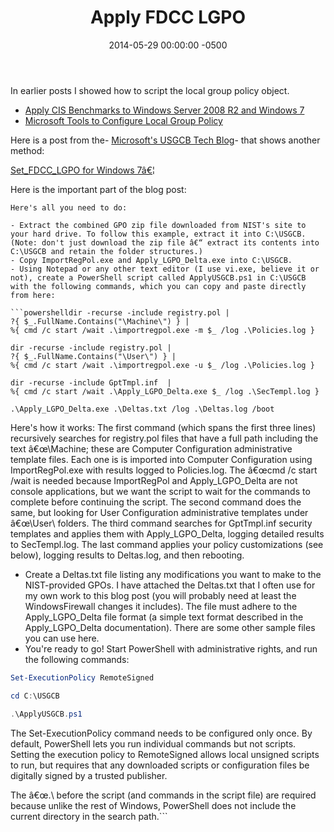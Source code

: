﻿---
title:  Apply FDCC LGPO
date:   2014-05-29 00:00:00 -0500
categories: IT
---

In earlier posts I showed how to script the local group policy object.

- <a title="Appy CIS Benchmarks to Windows Server 2008 R2 and Windows 7" href="http://www.joseph-streeter.com/?p=299" target="_blank">Apply CIS Benchmarks to Windows Server 2008 R2 and Windows 7</a>
- <a title="Microsoft Tools to Configure Local Group Policy" href="http://www.joseph-streeter.com/?p=291" target="_blank">Microsoft Tools to Configure Local Group Policy</a>

Here is a post from the- <a href="http://blogs.technet.com/b/fdcc/default.aspx">Microsoft's USGCB Tech Blog</a>- that shows another method:

<a href="http://blogs.technet.com/b/fdcc/archive/2011/08/10/set-fdcc-lgpo-for-windows-7.aspx" target="_blank">Set_FDCC_LGPO for Windows 7â€¦</a>

Here is the important part of the blog post:

```text
Here's all you need to do:

- Extract the combined GPO zip file downloaded from NIST's site to your hard drive. To follow this example, extract it into C:\USGCB. (Note: don't just download the zip file â€“ extract its contents into C:\USGCB and retain the folder structures.)
- Copy ImportRegPol.exe and Apply_LGPO_Delta.exe into C:\USGCB.
- Using Notepad or any other text editor (I use vi.exe, believe it or not), create a PowerShell script called ApplyUSGCB.ps1 in C:\USGCB with the following commands, which you can copy and paste directly from here:

```powershelldir -recurse -include registry.pol |
?{ $_.FullName.Contains("\Machine\") } |
%{ cmd /c start /wait .\importregpol.exe -m $_ /log .\Policies.log }

dir -recurse -include registry.pol |
?{ $_.FullName.Contains("\User\") } |
%{ cmd /c start /wait .\importregpol.exe -u $_ /log .\Policies.log }

dir -recurse -include GptTmpl.inf  |
%{ cmd /c start /wait .\Apply_LGPO_Delta.exe $_ /log .\SecTempl.log }

.\Apply_LGPO_Delta.exe .\Deltas.txt /log .\Deltas.log /boot
```

Here's how it works: The first command (which spans the first three lines) recursively searches for registry.pol files that have a full path including the text â€œ\Machine\; these are Computer Configuration administrative template files. Each one is is imported into Computer Configuration using ImportRegPol.exe with results logged to Policies.log. The â€œcmd /c start /wait is needed because ImportRegPol and Apply_LGPO_Delta are not console applications, but we want the script to wait for the commands to complete before continuing the script. The second command does the same, but looking for User Configuration administrative templates under â€œ\User\ folders. The third command searches for GptTmpl.inf security templates and applies them with Apply_LGPO_Delta, logging detailed results to SecTempl.log. The last command applies your policy customizations (see below), logging results to Deltas.log, and then rebooting.

- Create a Deltas.txt file listing any modifications you want to make to the NIST-provided GPOs. I have attached the Deltas.txt that I often use for my own work to this blog post (you will probably need at least the WindowsFirewall changes it includes). The file must adhere to the Apply_LGPO_Delta file format (a simple text format described in the Apply_LGPO_Delta documentation). There are some other sample files you can use here.
- You're ready to go! Start PowerShell with administrative rights, and run the following commands:

```powershell
Set-ExecutionPolicy RemoteSigned

cd C:\USGCB

.\ApplyUSGCB.ps1
```

The Set-ExecutionPolicy command needs to be configured only once. By default, PowerShell lets you run individual commands but not scripts. Setting the execution policy to RemoteSigned allows local unsigned scripts to run, but requires that any downloaded scripts or configuration files be digitally signed by a trusted publisher.

The â€œ.\ before the script (and commands in the script file) are required because unlike the rest of Windows, PowerShell does not include the current directory in the search path.```
